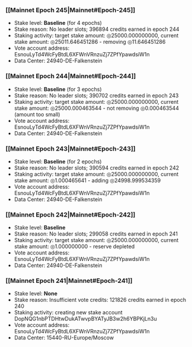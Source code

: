 ### [[Mainnet Epoch 245|Mainnet#Epoch-245]]
* Stake level: **Baseline** (for 4 epochs)
* Stake reason: No leader slots; 396894 credits earned in epoch 244
* Staking activity: target stake amount: ◎25000.000000000, current stake amount: ◎25011.646451286 - removing ◎11.646451286
* Vote account address: EsnouLyTd4WcFyBtdL6XFWnVRnzuZj7ZPfYpawdsiW1n
* Data Center: 24940-DE-Falkenstein
### [[Mainnet Epoch 244|Mainnet#Epoch-244]]
* Stake level: **Baseline** (for 3 epochs)
* Stake reason: No leader slots; 390702 credits earned in epoch 243
* Staking activity: target stake amount: ◎25000.000000000, current stake amount: ◎25000.000463544 - not removing ◎0.000463544 (amount too small)
* Vote account address: EsnouLyTd4WcFyBtdL6XFWnVRnzuZj7ZPfYpawdsiW1n
* Data Center: 24940-DE-Falkenstein
### [[Mainnet Epoch 243|Mainnet#Epoch-243]]
* Stake level: **Baseline** (for 2 epochs)
* Stake reason: No leader slots; 390594 credits earned in epoch 242
* Staking activity: target stake amount: ◎25000.000000000, current stake amount: ◎1.000465641 - adding ◎24998.999534359
* Vote account address: EsnouLyTd4WcFyBtdL6XFWnVRnzuZj7ZPfYpawdsiW1n
* Data Center: 24940-DE-Falkenstein
### [[Mainnet Epoch 242|Mainnet#Epoch-242]]
* Stake level: **Baseline**
* Stake reason: No leader slots; 299058 credits earned in epoch 241
* Staking activity: target stake amount: ◎25000.000000000, current stake amount: ◎1.000000000 - reserve depleted
* Vote account address: EsnouLyTd4WcFyBtdL6XFWnVRnzuZj7ZPfYpawdsiW1n
* Data Center: 24940-DE-Falkenstein
### [[Mainnet Epoch 241|Mainnet#Epoch-241]]
* Stake level: **None**
* Stake reason: Insufficient vote credits: 121826 credits earned in epoch 240
* Staking activity: creating new stake account DopNQG1nbPTDHtwDukATwvpBYATyJB3w2h6YBPKjLn3u
* Vote account address: EsnouLyTd4WcFyBtdL6XFWnVRnzuZj7ZPfYpawdsiW1n
* Data Center: 15440-RU-Europe/Moscow